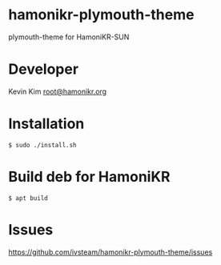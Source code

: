 # hamonikr-plymouth-theme

plymouth-theme for HamoniKR-SUN

# Developer

Kevin Kim <root@hamonikr.org>

# Installation

```
$ sudo ./install.sh
```

# Build deb for HamoniKR

```
$ apt build
```

# Issues

https://github.com/ivsteam/hamonikr-plymouth-theme/issues
